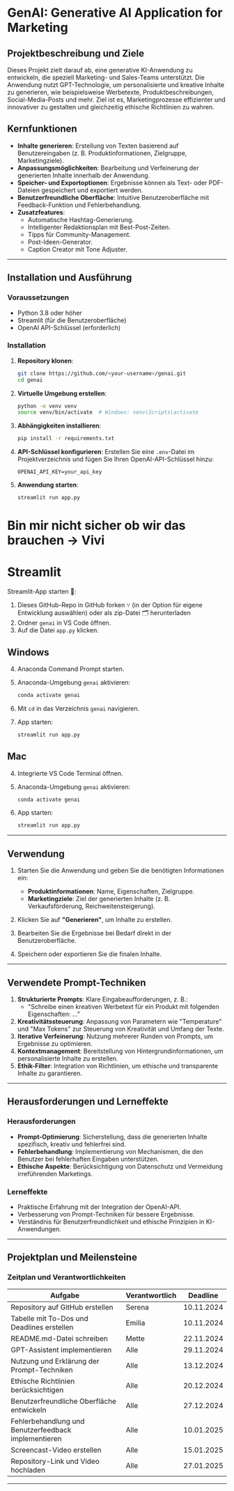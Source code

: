 # GenAI: Generative AI Application for Marketing

## Projektbeschreibung und Ziele

Dieses Projekt zielt darauf ab, eine generative KI-Anwendung zu entwickeln, die speziell Marketing- und Sales-Teams unterstützt. Die Anwendung nutzt GPT-Technologie, um personalisierte und kreative Inhalte zu generieren, wie beispielsweise Werbetexte, Produktbeschreibungen, Social-Media-Posts und mehr. Ziel ist es, Marketingprozesse effizienter und innovativer zu gestalten und gleichzeitig ethische Richtlinien zu wahren.

## Kernfunktionen

- **Inhalte generieren**: Erstellung von Texten basierend auf Benutzereingaben (z. B. Produktinformationen, Zielgruppe, Marketingziele).
- **Anpassungsmöglichkeiten**: Bearbeitung und Verfeinerung der generierten Inhalte innerhalb der Anwendung.
- **Speicher- und Exportoptionen**: Ergebnisse können als Text- oder PDF-Dateien gespeichert und exportiert werden.
- **Benutzerfreundliche Oberfläche**: Intuitive Benutzeroberfläche mit Feedback-Funktion und Fehlerbehandlung.
- **Zusatzfeatures**:
  - Automatische Hashtag-Generierung.
  - Intelligenter Redaktionsplan mit Best-Post-Zeiten.
  - Tipps für Community-Management.
  - Post-Ideen-Generator.
  - Caption Creator mit Tone Adjuster.

---

## Installation und Ausführung

### Voraussetzungen

- Python 3.8 oder höher
- Streamlit (für die Benutzeroberfläche)
- OpenAI API-Schlüssel (erforderlich)

### Installation

1. **Repository klonen**:
   ```bash
   git clone https://github.com/<your-username>/genai.git
   cd genai
   ```

2. **Virtuelle Umgebung erstellen**:
   ```bash
   python -m venv venv
   source venv/bin/activate  # Windows: venv\Scripts\activate
   ```

3. **Abhängigkeiten installieren**:
   ```bash
   pip install -r requirements.txt
   ```

4. **API-Schlüssel konfigurieren**:
   Erstellen Sie eine `.env`-Datei im Projektverzeichnis und fügen Sie Ihren OpenAI-API-Schlüssel hinzu:
   ```
   OPENAI_API_KEY=your_api_key
   ```

5. **Anwendung starten**:
   ```bash
   streamlit run app.py
   ```

# Bin mir nicht sicher ob wir das brauchen -> Vivi
# Streamlit

Streamlit-App starten 🚀:

1. Dieses GitHub-Repo in GitHub forken ⑂ (in der Option für eigene Entwicklung auswählen) oder als zip-Datei 🗂️ herunterladen
2. Ordner `genai` in VS Code öffnen.
3. Auf die Datei `app.py` klicken.


## Windows

4. Anaconda Command Prompt starten.
5. Anaconda-Umgebung `genai` aktivieren:

   ```bash
   conda activate genai
   ```

6. Mit `cd` in das Verzeichnis `genai` navigieren.
7. App starten:

   ```bash
   streamlit run app.py
   ```

## Mac

4. Integrierte VS Code Terminal öffnen.
5. Anaconda-Umgebung `genai` aktivieren:

   ```bash
   conda activate genai
   ```

6. App starten:

   ```bash
   streamlit run app.py
   ```

---

## Verwendung

1. Starten Sie die Anwendung und geben Sie die benötigten Informationen ein:
   - **Produktinformationen**: Name, Eigenschaften, Zielgruppe.
   - **Marketingziele**: Ziel der generierten Inhalte (z. B. Verkaufsförderung, Reichweitensteigerung).

2. Klicken Sie auf **"Generieren"**, um Inhalte zu erstellen.

3. Bearbeiten Sie die Ergebnisse bei Bedarf direkt in der Benutzeroberfläche.

4. Speichern oder exportieren Sie die finalen Inhalte.

---

## Verwendete Prompt-Techniken

1. **Strukturierte Prompts**: Klare Eingabeaufforderungen, z. B.:
   - "Schreibe einen kreativen Werbetext für ein Produkt mit folgenden Eigenschaften: ..."
2. **Kreativitätssteuerung**: Anpassung von Parametern wie "Temperature" und "Max Tokens" zur Steuerung von Kreativität und Umfang der Texte.
3. **Iterative Verfeinerung**: Nutzung mehrerer Runden von Prompts, um Ergebnisse zu optimieren.
4. **Kontextmanagement**: Bereitstellung von Hintergrundinformationen, um personalisierte Inhalte zu erstellen.
5. **Ethik-Filter**: Integration von Richtlinien, um ethische und transparente Inhalte zu garantieren.

---

## Herausforderungen und Lerneffekte

### Herausforderungen

- **Prompt-Optimierung**: Sicherstellung, dass die generierten Inhalte spezifisch, kreativ und fehlerfrei sind.
- **Fehlerbehandlung**: Implementierung von Mechanismen, die den Benutzer bei fehlerhaften Eingaben unterstützen.
- **Ethische Aspekte**: Berücksichtigung von Datenschutz und Vermeidung irreführenden Marketings.

### Lerneffekte

- Praktische Erfahrung mit der Integration der OpenAI-API.
- Verbesserung von Prompt-Techniken für bessere Ergebnisse.
- Verständnis für Benutzerfreundlichkeit und ethische Prinzipien in KI-Anwendungen.

---

## Projektplan und Meilensteine

### Zeitplan und Verantwortlichkeiten

| **Aufgabe**                                             | **Verantwortlich**   | **Deadline**     |
|---------------------------------------------------------|-----------------------|------------------|
| Repository auf GitHub erstellen                         | Serena                | 10.11.2024       |
| Tabelle mit To-Dos und Deadlines erstellen              | Emilia                | 10.11.2024       |
| README.md-Datei schreiben                               | Mette                 | 22.11.2024       |
| GPT-Assistent implementieren                            | Alle                  | 29.11.2024       |
| Nutzung und Erklärung der Prompt-Techniken              | Alle                  | 13.12.2024       |
| Ethische Richtlinien berücksichtigen                    | Alle                  | 20.12.2024       |
| Benutzerfreundliche Oberfläche entwickeln               | Alle                  | 27.12.2024       |
| Fehlerbehandlung und Benutzerfeedback implementieren    | Alle                  | 10.01.2025       |
| Screencast-Video erstellen                              | Alle                  | 15.01.2025       |
| Repository-Link und Video hochladen                     | Alle                  | 27.01.2025       |

---

